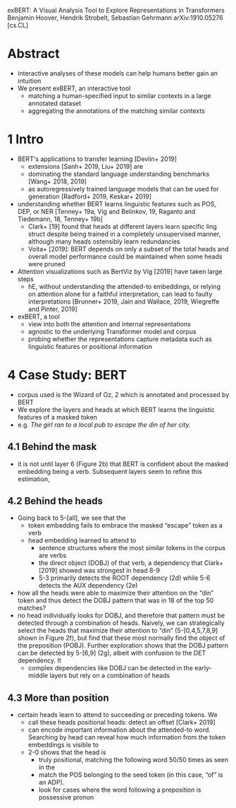 exBERT: A Visual Analysis Tool to Explore Representations in Transformers
Benjamin Hoover, Hendrik Strobelt, Sebastian Gehrmann
arXiv:1910.05276 [cs.CL]

# Abstract

* interactive analyses of these models can help humans better gain an intuition
* We present exBERT, an interactive tool
  * matching a human-specified input
    to similar contexts in a large annotated dataset
  * aggregating the annotations of the matching similar contexts

# 1 Intro

* BERT's applications to transfer learning [Devlin+ 2019]
  * extensions [Sanh+ 2019, Liu+ 2019] are
  * dominating the standard language understanding benchmarks [Wang+ 2018, 2019]
  * as autoregressively trained language models that can be used for generation
    [Radford+ 2019, Keskar+ 2019]
* understanding whether BERT learns linguistic features such as POS, DEP, or NER
  [Tenney+ 19a, Vig and Belinkov, 19, Raganto and Tiedemann, 18, Tenney+ 19b]
  * Clark+ [19] found that heads at different layers learn specific ling struct
    despite being trained in a completely unsupervised manner,
    although many heads ostensibly learn redundancies
  * Voita+ [2019]: BERT depends on only a subset of the total heads and
    overall model performance could be maintained when some heads were pruned
* Attention visualizations such as BertViz by Vig [2019] have taken large steps
  * hE, without understanding the attended-to embeddings, or
    relying on attention alone for a faithful interpretation,
    can lead to faulty interpretations
    [Brunner+ 2019, Jain and Wallace, 2019, Wiegreffe and Pinter, 2019]
* exBERT, a tool
  * view into both the attention and internal representations
  * agnostic to the underlying Transformer model and corpus
  * probing whether the representations capture metadata such as
    linguistic features or positional information

# 4 Case Study: BERT

* corpus used is the Wizard of Oz, 2 which is annotated and processed by BERT
* We explore the layers and heads at which BERT learns the linguistic features
  of a masked token
* e.g. _The girl ran to a local pub to escape the din of her city._

## 4.1 Behind the mask

* it is not until layer 6 (Figure 2b) that BERT is confident about the masked
  embedding being a verb.  Subsequent layers seem to refine this estimation,

## 4.2 Behind the heads

* Going back to 5-[all], we see that the
  * token embedding fails to embrace the masked “escape” token as a verb
  * head embedding learned to attend to
    * sentence structures where the most similar tokens in the corpus are verbs
    * the direct object (DOBJ) of that verb, a dependency that Clark+ [2019]
      showed was strongest in head 8-9
    * 5-3 primarily detects the ROOT dependency (2d) while
      5-6 detects the AUX dependency (2e)
* how all the heads were able to maximize their attention on the “din” token and
  thus detect the DOBJ pattern that was in 18 of the top 50 matches?
* no head individually looks for DOBJ, and therefore that pattern must be
  detected through a combination of heads. Naively, we can strategically select
  the heads that maximize their attention to “din” (5-[0,4,5,7,8,9] shown in
  Figure 2f), but find that these most normally find the object of the
  preposition (POBJ). Further exploration shows that the DOBJ pattern can be
  detected by 5-[6,9] (2g), albeit with confusion to the DET dependency. It
  * complex dependencies like DOBJ can be detected in the early-middle layers
    but rely on a combination of heads

## 4.3 More than position

* certain heads learn to attend to succeeding or preceding tokens. We 
  * call these heads positional heads: detect an offset [Clark+ 2019]
  * can encode important information about the attended-to word.  Searching by
    head can reveal how much information from the token embeddings is visible to
  * 2-0 shows that the head is 
    * truly positional, matching the following word 50/50 times as seen in the
    * match the POS belonging to the seed token (in this case, “of” is an ADP).
    * look for cases where the word following a preposition is possessive pronon
